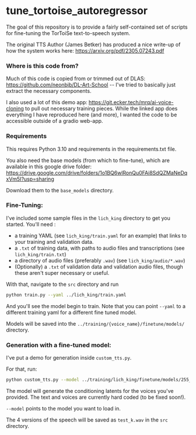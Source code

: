 # tune_tortoise_autoregressor

The goal of this repository is to provide a fairly self-contained set of scripts for fine-tuning the TorToiSe text-to-speech system.


The original TTS Author (James Betker) has produced a nice write-up of how the system works here: https://arxiv.org/pdf/2305.07243.pdf

### Where is this code from?
Much of this code is copied from or trimmed out of DLAS: https://github.com/neonbjb/DL-Art-School -- I've tried to basically just extract the necessary components.

I also used a lot of this demo app: https://git.ecker.tech/mrq/ai-voice-cloning to pull out necessary training pieces. 
While the linked app does everything I have reproduced here (and more), I wanted the code to be accessible outside of a gradio web-app.

### Requirements

This requires Python 3.10 and requirements in the requirements.txt file.

You also need the base models (from which to fine-tune), which are available in this google drive folder:
https://drive.google.com/drive/folders/1o1BQ6wlRonQu0FAi8SdQZMaNeDqxVm5I?usp=sharing

Download them to the `base_models` directory.

### Fine-Tuning:
I've included some sample files in the `lich_king` directory to get you started. You'll need :

* a training YAML (see `lich_king/train.yaml` for an example) that links to your training and validation data.
* a `.txt` of training data, with paths to audio files and transcriptions (see `lich_king/train.txt`)
* a directory of audio files (preferably `.wav`) (see `lich_king/audio/*.wav`)
* (Optionally) a `.txt` of validation data and validation audio files, though these aren't super necessary or useful.

With that, navigate to the `src` directory and run
```bash
python train.py --yaml ../lich_king/train.yaml
```
And you'll see the model begin to train. Note that you can point `--yaml` to a different training yaml for a different fine tuned model.

Models will be saved into the `../training/{voice_name}/finetune/models/` directory.

### Generation with a fine-tuned model:
I've put a demo for generation inside `custom_tts.py`.

For that, run:

```bash
python custom_tts.py --model ../training/lich_king/finetune/models/255_gpt.pth
```
The model will generate the conditioning latents for the voices you've provided. The text and voices are currently hard coded (to be fixed soon!).

`--model` points to the model you want to load in.

The 4 versions of the speech will be saved as `test_k.wav` in the `src` directory. 